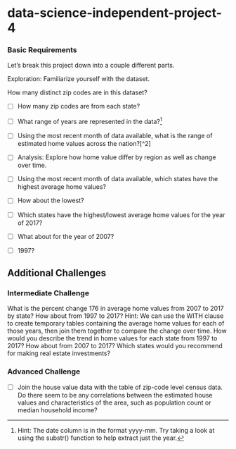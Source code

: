 # data-science-independent-project-4

### Basic Requirements

Let’s break this project down into a couple different parts.

Exploration: Familiarize yourself with the dataset.

How many distinct zip codes are in this dataset?

- [ ] How many zip codes are from each state?

- [ ] What range of years are represented in the data?[^1]
[^1]: Hint: The date column is in the format yyyy-mm. Try taking a look at using the substr() function to help extract just the year.

- [ ] Using the most recent month of data available, what is the range of estimated home values across the nation?[^2]
[^1]: Note: When we imported the data from a CSV file, all fields are treated as a string. Make sure to convert the value field into a numeric type if you will be ordering by that field. See here 681 for a hint.

- [ ] Analysis: Explore how home value differ by region as well as change over time.

- [ ] Using the most recent month of data available, which states have the highest average home values?

- [ ] How about the lowest?

- [ ] Which states have the highest/lowest average home values for the year of 2017?

- [ ] What about for the year of 2007?

- [ ] 1997?

## Additional Challenges

### Intermediate Challenge

What is the percent change 176 in average home values from 2007 to 2017 by state? How about from 1997 to 2017?
Hint: We can use the WITH clause to create temporary tables containing the average home values for each of those years, then join them together to compare the change over time.
How would you describe the trend in home values for each state from 1997 to 2017? How about from 2007 to 2017? Which states would you recommend for making real estate investments?

### Advanced Challenge

- [ ] Join the house value data with the table of zip-code level census data. Do there seem to be any correlations between the estimated house values and characteristics of the area, such as population count or median household income?

